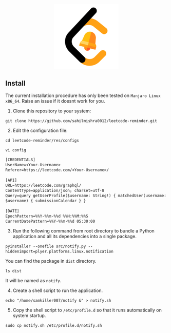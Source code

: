 <div align="center">
  <img src="res/images/leetcode-reminder-logo.png" width="40%" 
     height="40%">
</div>

## Install

The current installation procedure has only been tested on `Manjaro Linux x86_64`. Raise an issue if it doesnt work for you.

1. Clone this repository to your system:

```
git clone https://github.com/sahilmishra0012/leetcode-reminder.git
```

2. Edit the configuration file:

```
cd leetcode-reminder/res/configs
```
```
vi config
```

```
[CREDENTIALS]
UserName=<Your-Username>
Referer=https://leetcode.com/<Your-Username>/

[API]
URL=https://leetcode.com/graphql/
ContentType=application/json; charset=utf-8
Query=query getUserProfile($username: String!) { matchedUser(username: $username) { submissionCalendar } } 

[DATE]
EpochPattern=%%Y-%%m-%%d %%H:%%M:%%S
CurrentDatePattern=%%Y-%%m-%%d 05:30:00
```

3. Run the following command from root directory to  bundle a Python application and all its dependencies into a single package. 

```
pyinstaller --onefile src/notify.py --hiddenimport=plyer.platforms.linux.notification
```

You can find the package in `dist` directory.

```
ls dist
```

It will be named as `notify`.

4. Create a shell script to run the application.

```
echo "/home/samkiller007/notify &" > notify.sh
```

5. Copy the shell script to `/etc/profile.d` so that it runs automatically on system startup.

```
sudo cp notify.sh /etc/profile.d/notify.sh
```
